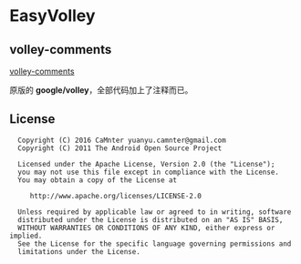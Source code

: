 EasyVolley
======

## volley-comments 
     
[volley-comments ](https://github.com/CaMnter/EasyVolley/tree/master/volley-comments/src/main/java/com/android/volley)      
      
原版的 **google/volley**，全部代码加上了注释而已。     

## License

      Copyright (C) 2016 CaMnter yuanyu.camnter@gmail.com
      Copyright (C) 2011 The Android Open Source Project

      Licensed under the Apache License, Version 2.0 (the "License");
      you may not use this file except in compliance with the License.
      You may obtain a copy of the License at

         http://www.apache.org/licenses/LICENSE-2.0

      Unless required by applicable law or agreed to in writing, software
      distributed under the License is distributed on an "AS IS" BASIS,
      WITHOUT WARRANTIES OR CONDITIONS OF ANY KIND, either express or implied.
      See the License for the specific language governing permissions and
      limitations under the License.


